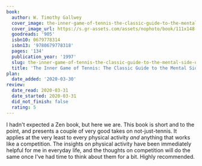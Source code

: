 ```yaml
---
book:
  author: W. Timothy Gallwey
  cover_image: the-inner-game-of-tennis-the-classic-guide-to-the-mental-side-of-peak-performance.png
  cover_image_url: https://s.gr-assets.com/assets/nophoto/book/111x148-bcc042a9c91a29c1d680899eff700a03.png
  goodreads: '905'
  isbn10: 0679778314
  isbn13: '9780679778318'
  pages: '134'
  publication_year: '1997'
  slug: the-inner-game-of-tennis-the-classic-guide-to-the-mental-side-of-peak-performance
  title: 'The Inner Game of Tennis: The Classic Guide to the Mental Side of Peak Performance'
plan:
  date_added: '2020-03-30'
review:
  date_read: 2020-03-31
  date_started: 2020-03-31
  did_not_finish: false
  rating: 5
---
```


I hadn't expected a Zen book, but here we are. This book is short and to the point, and presents a couple of very good takes on not-just-tennis. It applies at the very least to every physical activity *and* anything that works like a competition. The insights on physical activity have been immediately helpful for me in everyday life, and the thoughts on competition will do the same once I've had time to think about them for a bit. Highly recommended.
